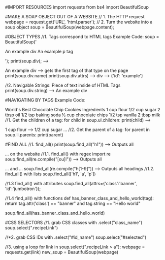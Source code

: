 #IMPORT RESOURCES import requests from bs4 import BeautifulSoup

#MAKE A SOAP OBJECT OUT OF A WEBSITE // 1. The HTTP request webpage = request.get('URL', 'html.parser'); // 2. Turn the website into a soup object soup = BeautifulSoup(webpage.content);

#OBJECT TYPES //1. Tags correspond to HTML tags Example Code: soup = BeautifulSoup('

An example div
An example p tag

');
print(soup.div); -->

An example div
--> gets the first tag of that type on the page
print(soup.div.name) print(soup.div.attrs) --> div --> {'id': 'example'}

//2. Navigable Strings: Piece of text inside of HTML Tags print(soup.div.string) --> An example div

#NAVIGATING BY TAGS Example Code:

World's Best Chocolate Chip Cookies
Ingredients
1 cup flour
1/2 cup sugar
2 tbsp oil
1/2 tsp baking soda
½ cup chocolate chips
1/2 tsp vanilla
2 tbsp milk
//1. Get the children of a tag: for child in soup.ul.children: print(child) -->

1 cup flour
-->
1/2 cup sugar
...
//2. Get the parent of a tag: for parent in soup.li.parents: print(parent)

#FIND ALL //1. find_all() print(soup.find_all("h1")) --> Outputs all

...
on the website
//1.1. find_all() with regex import re soup.find_all(re.compile("[ou]l")) --> Outputs all

...
and
...
soup.find_all(re.compile("h[1-9]")) --> Outputs all headings
//1.2. find_all() with lists soup.find_all(['h1', 'a', 'p'])

//1.3 find_all() with attributes soup.find_all(attrs={'class':'banner', 'id':'jumbotron'});

//1.4 find_all() with functions def has_banner_class_and_hello_world(tag): return tag.attr('class') == "banner" and tag.string == "Hello world"

soup.find_all(has_banner_class_and_hello_world)

#CSS SELECTORS //1. grab CSS classes with .select("class_name") soup.select(".recipeLink")

//*2. grab CSS IDs with .select("#id_name") soup.select("#selected")

//3. using a loop for link in soup.select(".recipeLink > a"): webpage = requests.get(link) new_soup = BeautifulSoup(webpage)
